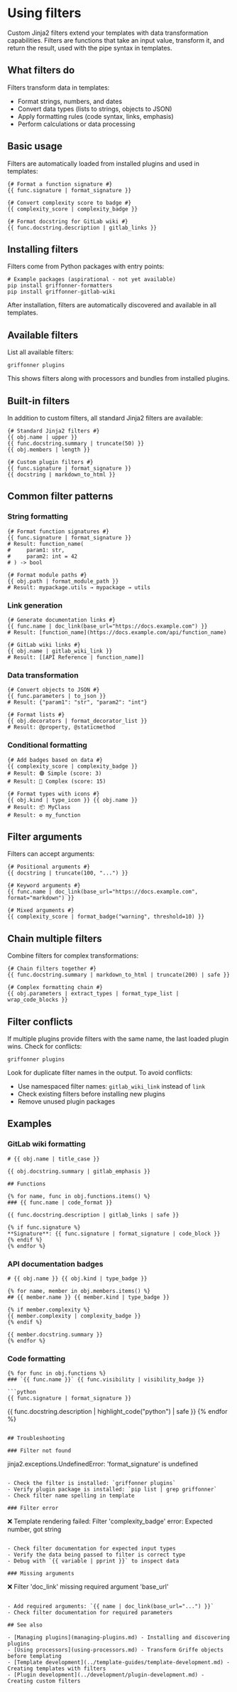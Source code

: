 # Using filters

Custom Jinja2 filters extend your templates with data transformation capabilities. Filters are functions that take an input value, transform it, and return the result, used with the pipe syntax in templates.

## What filters do

Filters transform data in templates:

- Format strings, numbers, and dates
- Convert data types (lists to strings, objects to JSON)
- Apply formatting rules (code syntax, links, emphasis)
- Perform calculations or data processing

## Basic usage

Filters are automatically loaded from installed plugins and used in templates:

```jinja2
{# Format a function signature #}
{{ func.signature | format_signature }}

{# Convert complexity score to badge #}
{{ complexity_score | complexity_badge }}

{# Format docstring for GitLab wiki #}
{{ func.docstring.description | gitlab_links }}
```

## Installing filters

Filters come from Python packages with entry points:

```shell
# Example packages (aspirational - not yet available)
pip install griffonner-formatters
pip install griffonner-gitlab-wiki
```

After installation, filters are automatically discovered and available in all templates.

## Available filters

List all available filters:

```shell
griffonner plugins
```

This shows filters along with processors and bundles from installed plugins.

## Built-in filters

In addition to custom filters, all standard Jinja2 filters are available:

```jinja2
{# Standard Jinja2 filters #}
{{ obj.name | upper }}
{{ func.docstring.summary | truncate(50) }}
{{ obj.members | length }}

{# Custom plugin filters #}
{{ func.signature | format_signature }}
{{ docstring | markdown_to_html }}
```

## Common filter patterns

### String formatting

```jinja2
{# Format function signatures #}
{{ func.signature | format_signature }}
# Result: function_name(
#     param1: str,
#     param2: int = 42
# ) -> bool

{# Format module paths #}
{{ obj.path | format_module_path }}
# Result: mypackage.utils → mypackage → utils
```

### Link generation

```jinja2
{# Generate documentation links #}
{{ func.name | doc_link(base_url="https://docs.example.com") }}
# Result: [function_name](https://docs.example.com/api/function_name)

{# GitLab wiki links #}
{{ obj.name | gitlab_wiki_link }}
# Result: [[API Reference | function_name]]
```

### Data transformation

```jinja2
{# Convert objects to JSON #}
{{ func.parameters | to_json }}
# Result: {"param1": "str", "param2": "int"}

{# Format lists #}
{{ obj.decorators | format_decorator_list }}
# Result: @property, @staticmethod
```

### Conditional formatting

```jinja2
{# Add badges based on data #}
{{ complexity_score | complexity_badge }}
# Result: 🟢 Simple (score: 3)
# Result: 🔴 Complex (score: 15)

{# Format types with icons #}
{{ obj.kind | type_icon }} {{ obj.name }}
# Result: 📦 MyClass
# Result: ⚙️ my_function
```

## Filter arguments

Filters can accept arguments:

```jinja2
{# Positional arguments #}
{{ docstring | truncate(100, "...") }}

{# Keyword arguments #}
{{ func.name | doc_link(base_url="https://docs.example.com", format="markdown") }}

{# Mixed arguments #}
{{ complexity_score | format_badge("warning", threshold=10) }}
```

## Chain multiple filters

Combine filters for complex transformations:

```jinja2
{# Chain filters together #}
{{ func.docstring.summary | markdown_to_html | truncate(200) | safe }}

{# Complex formatting chain #}
{{ obj.parameters | extract_types | format_type_list | wrap_code_blocks }}
```

## Filter conflicts

If multiple plugins provide filters with the same name, the last loaded plugin wins. Check for conflicts:

```shell
griffonner plugins
```

Look for duplicate filter names in the output. To avoid conflicts:

- Use namespaced filter names: `gitlab_wiki_link` instead of `link`
- Check existing filters before installing new plugins
- Remove unused plugin packages

## Examples

### GitLab wiki formatting

```jinja2
# {{ obj.name | title_case }} 

{{ obj.docstring.summary | gitlab_emphasis }}

## Functions

{% for name, func in obj.functions.items() %}
### {{ func.name | code_format }}

{{ func.docstring.description | gitlab_links | safe }}

{% if func.signature %}
**Signature**: {{ func.signature | format_signature | code_block }}
{% endif %}
{% endfor %}
```

### API documentation badges

```jinja2
# {{ obj.name }} {{ obj.kind | type_badge }}

{% for name, member in obj.members.items() %}
## {{ member.name }} {{ member.kind | type_badge }}

{% if member.complexity %}
{{ member.complexity | complexity_badge }}
{% endif %}

{{ member.docstring.summary }}
{% endfor %}
```

### Code formatting

```jinja2
{% for func in obj.functions %}
### `{{ func.name }}` {{ func.visibility | visibility_badge }}

```python
{{ func.signature | format_signature }}
```

{{ func.docstring.description | highlight_code("python") | safe }}
{% endfor %}
```

## Troubleshooting

### Filter not found

```
jinja2.exceptions.UndefinedError: 'format_signature' is undefined
```

- Check the filter is installed: `griffonner plugins`
- Verify plugin package is installed: `pip list | grep griffonner`
- Check filter name spelling in template

### Filter error

```
❌ Template rendering failed: Filter 'complexity_badge' error: Expected number, got string
```

- Check filter documentation for expected input types
- Verify the data being passed to filter is correct type
- Debug with `{{ variable | pprint }}` to inspect data

### Missing arguments

```
❌ Filter 'doc_link' missing required argument 'base_url'
```

- Add required arguments: `{{ name | doc_link(base_url="...") }}`
- Check filter documentation for required parameters

## See also

- [Managing plugins](managing-plugins.md) - Installing and discovering plugins
- [Using processors](using-processors.md) - Transform Griffe objects before templating
- [Template development](../template-guides/template-development.md) - Creating templates with filters
- [Plugin development](../development/plugin-development.md) - Creating custom filters